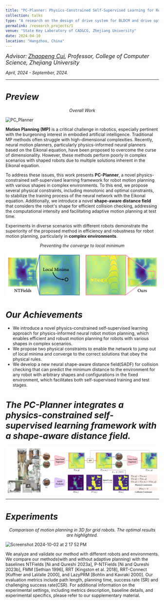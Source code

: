 ```yaml
---
title: "PC-Planner: Physics-Constrained Self-Supervised Learning for Robust Neural Motion Planning with Shape-Aware Distance Function"
collection: talks
type: "A research on the design of drive system for BLDCM and drive optimization"
permalink: /research_projects/1
venue: "State Key Laboratory of CAD&CG, Zhejiang University"
date: 2024-04-10
location: "Hangzhou, China"
---
```

*<font size=4>Advisor:</font> [<font size=4>Zhaopeng Cui</font>](https://zhpcui.github.io/)<font size=4>, Professor, College of Computer Science, Zhejiang University</font>*   

*April, 2024 - September, 2024.*  

- - -  

*Preview*  
==  

<p style="text-align: center; font-style: italic;">Overall Work</p>  

![PC_Planner](/images/PC_Planner.png)  

**Motion Planning (MP)** is a critical challenge in robotics, especially pertinent with the burgeoning interest in embodied artificial intelligence. Traditional MP methods often struggle with high-dimensional complexities. Recently, neural motion planners, particularly physics-informed neural planners based on the Eikonal equation, have been proposed to overcome the curse of dimensionality. However, these methods perform poorly in complex scenarios with shaped robots due to multiple solutions inherent in the Eikonal equation.

To address these issues, this work presents **PC-Planner**, a novel physics-constrained self-supervised learning framework for robot motion planning with various shapes in complex environments. To this end, we propose several physical constraints, including monotonic and optimal constraints, to stabilize the training process of the neural network with the Eikonal equation. Additionally, we introduce a novel **shape-aware distance field** that considers the robot's shape for efficient collision checking, addressing the computational intensity and facilitating adaptive motion planning at test time.

Experiments in diverse scenarios with different robots demonstrate the superiority of the proposed method in efficiency and robustness for robot motion planning, particularly in **complex environments**.

<p style="text-align: center; font-style: italic;">Preventing the converge to local minimum</p>  

![Local_min](/images/Local_min.png)

*Our Achievements*
==  

- We introduce a novel physics-constrained self-supervised learning approach for physics-informed neural robot motion planning, which enables efficient and robust motion planning for robots with various shapes in complex scenarios.
- We propose two physical constraints to enable the network to jump out of local minima and converge to the correct solutions that obey the physical rules.
- We develop a new neural shape-aware distance field(SADF) for collision checking that can predict the minimum distance to the environment for any robot with arbitrary shapes and configurations in the fixed environment, which facilitates both self-supervised training and test stages.


*The PC-Planner integrates a physics-constrained self-supervised learning framework with a shape-aware distance field.*
==  
![PC_SADF](/images/PC_SADF.png)



- - -  

*Experiments*
===  

<p style="text-align: center; font-style: italic;">Comparison of motion planning in 3D for grid robots. The optimal results are highlighted.</p>  


<img width="837" alt="Screenshot 2024-10-02 at 2 17 52 PM" src="https://github.com/user-attachments/assets/bb0f8b86-1690-4a44-807b-d75305176a73">

We analyze and validate our method with different robots and environments. We compare our methods(with and without adaptive planning) with the baselines NTFields [Ni and Qureshi 2023a], P-NTFields [Ni and Qureshi 2023b], FMM [Sethian 1996], RRT [Kingston et al. 2018], RRT-Connect [Kuffner and LaValle 2000], and LazyPRM [Bohlin and Kavraki 2000]. Our evaluation metrics include path length, planning time, success rate (SR) and challenging success rate(CSR). For additional information on the experimental settings, including metrics description, baseline details, and experimental specifics, please refer to our supplementary material.






